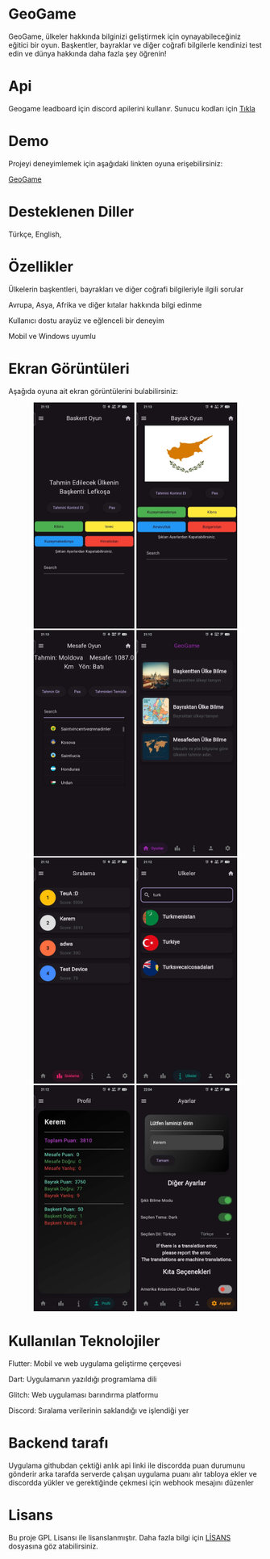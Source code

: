 # GeoGame

GeoGame, ülkeler hakkında bilginizi geliştirmek için oynayabileceğiniz eğitici bir oyun. Başkentler, bayraklar ve diğer coğrafi bilgilerle kendinizi test edin ve dünya hakkında daha fazla şey öğrenin!

# Api

Geogame leadboard için discord apilerini kullanır.
Sunucu kodları için [Tıkla](https://github.com/keremlolgg/geogame-api)

# Demo

Projeyi deneyimlemek için aşağıdaki linkten oyuna erişebilirsiniz:

[GeoGame](https://github.com/keremlolgg/GeoGame/releases/latest)

# Desteklenen Diller

Türkçe, English,

# Özellikler

Ülkelerin başkentleri, bayrakları ve diğer coğrafi bilgileriyle ilgili sorular

Avrupa, Asya, Afrika ve diğer kıtalar hakkında bilgi edinme

Kullanıcı dostu arayüz ve eğlenceli bir deneyim

Mobil ve Windows uyumlu


# Ekran Görüntüleri

Aşağıda oyuna ait ekran görüntülerini bulabilirsiniz:

<p align="center">
  <img src="Resimler/baskentoyun.jpg" alt="Oyun Ekranı 1" width="200"/>
  <img src="Resimler/bayrakoyun.jpg" alt="Oyun Ekranı 2" width="200"/>
  <img src="Resimler/mesafeoyun.jpg" alt="Oyun Ekranı 3" width="200"/>
  <img src="Resimler/mainlobi.jpg" alt="Oyun Ekranı 4" width="200"/>
  <img src="Resimler/leadboard.jpg" alt="Oyun Ekranı 5" width="200"/>
  <img src="Resimler/ulkeler.jpg" alt="Oyun Ekranı 6" width="200"/>
  <img src="Resimler/profiles.jpg" alt="Oyun Ekranı 7" width="200"/>
  <img src="Resimler/settings.jpg" alt="Oyun Ekranı 8" width="200"/>


# Kullanılan Teknolojiler

Flutter: Mobil ve web uygulama geliştirme çerçevesi

Dart: Uygulamanın yazıldığı programlama dili

Glitch: Web uygulaması barındırma platformu

Discord: Sıralama verilerinin saklandığı ve işlendiği yer


# Backend tarafı

Uygulama githubdan çektiği anlık api linki ile discordda puan durumunu gönderir arka tarafda serverde çalışan uygulama puanı alır tabloya ekler ve discordda yükler ve gerektiğinde çekmesi için webhook mesajını düzenler

# Lisans

Bu proje GPL Lisansı ile lisanslanmıştır. Daha fazla bilgi için [LİSANS](LICENSE) dosyasına göz atabilirsiniz.

